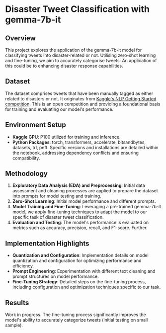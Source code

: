 # Disaster Tweet Classification with gemma-7b-it

## Overview
This project explores the application of the gemma-7b-it model for classifying tweets into disaster-related or not. Utilising zero-shot learning and fine-tuning, we aim to accurately categorise tweets. An application of this could be to enhancing disaster response capabilities.

## Dataset
The dataset comprises tweets that have been manually tagged as either related to disasters or not. It originates from [Kaggle's NLP Getting Started competition](https://www.kaggle.com/c/nlp-getting-started). This is an open competition and providing a foundational basis for training and evaluating our model's performance.

## Environment Setup
- **Kaggle GPU**: P100 utilized for training and inference.
- **Python Packages**: torch, transformers, accelerate, bitsandbytes, datasets, trl, peft. Specific versions and installations are detailed within the notebook, addressing dependency conflicts and ensuring compatibility.

## Methodology
1. **Exploratory Data Analysis (EDA) and Preprocessing**: Initial data assessment and cleaning processes are applied to prepare the dataset into prompts for model testing and training.
2. **Zero-Shot Learning**: Initial model performance and different prompts.
3. **Model Training and Fine-Tuning**: Leveraging a pre-trained gemma-7b-it model, we apply fine-tuning techniques to adapt the model to our specific task of disaster tweet classification.
4. **Evaluation and Testing**: The model's performance is evaluated on metrics such as accuracy, precision, recall, and F1-score. Further.

## Implementation Highlights
- **Quantization and Configuration**: Implementation details on model quantization and configuration for optimizing performance and efficiency.
- **Prompt Engineering**: Experimentation with different text cleaning and prompt structures on model performance.
- **Fine-Tuning Strategy**: Detailed steps on the fine-tuning process, including configuration and optimization techniques specific to our task.

## Results
Work in progress. The fine-tuning process significantly improves the model's ability to accurately categorize tweets (initial testing on small sample).
